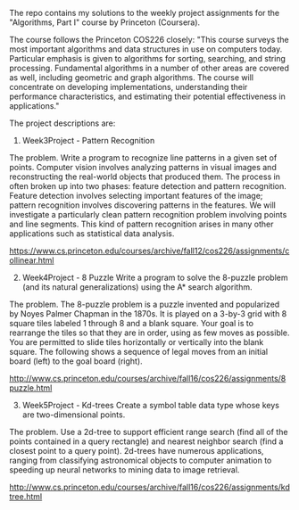 The repo contains my solutions to the weekly project assignments for the "Algorithms, Part I" course by Princeton (Coursera).

The course follows the Princeton COS226 closely:
"This course surveys the most important algorithms and data structures in use on computers today. Particular emphasis is given to algorithms for sorting, searching, and string processing. Fundamental algorithms in a number of other areas are covered as well, including geometric and graph algorithms. The course will concentrate on developing implementations, understanding their performance characteristics, and estimating their potential effectiveness in applications."

The project descriptions are:

1) Week3Project - Pattern Recognition

The problem. Write a program to recognize line patterns in a given set of points.
Computer vision involves analyzing patterns in visual images and reconstructing the real-world objects that produced them. The process in often broken up into two phases: feature detection and pattern recognition. Feature detection involves selecting important features of the image; pattern recognition involves discovering patterns in the features. We will investigate a particularly clean pattern recognition problem involving points and line segments. This kind of pattern recognition arises in many other applications such as statistical data analysis.

https://www.cs.princeton.edu/courses/archive/fall12/cos226/assignments/collinear.html


2) Week4Project - 8 Puzzle
Write a program to solve the 8-puzzle problem (and its natural generalizations) using the A* search algorithm.

The problem. The 8-puzzle problem is a puzzle invented and popularized by Noyes Palmer Chapman in the 1870s. It is played on a 3-by-3 grid with 8 square tiles labeled 1 through 8 and a blank square. Your goal is to rearrange the tiles so that they are in order, using as few moves as possible. You are permitted to slide tiles horizontally or vertically into the blank square. The following shows a sequence of legal moves from an initial board (left) to the goal board (right).

http://www.cs.princeton.edu/courses/archive/fall16/cos226/assignments/8puzzle.html


3) Week5Project - Kd-trees
Create a symbol table data type whose keys are two-dimensional points. 

The problem. Use a 2d-tree to support efficient range search (find all of the points contained in a query rectangle) and nearest neighbor search (find a closest point to a query point). 2d-trees have numerous applications, ranging from classifying astronomical objects to computer animation to speeding up neural networks to mining data to image retrieval.

http://www.cs.princeton.edu/courses/archive/fall16/cos226/assignments/kdtree.html

